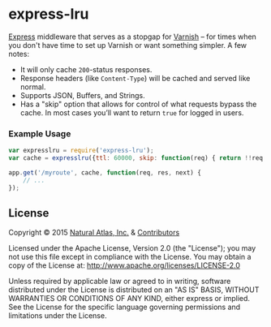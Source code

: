 # express-lru

[Express](http://expressjs.com/) middleware that serves as a stopgap for [Varnish](http://en.wikipedia.org/wiki/Varnish_%28software%29) – for times when you don't have time to set up Varnish or want something simpler. A few notes:

 - It will only cache `200`-status responses.
 - Response headers (like `Content-Type`) will be cached and served like normal.
 - Supports JSON, Buffers, and Strings.
 - Has a "skip" option that allows for control of what requests bypass the cache. In most cases you’ll want to return `true` for logged in users.

### Example Usage

```js
var expresslru = require('express-lru');
var cache = expresslru({ttl: 60000, skip: function(req) { return !!req.user; }});

app.get('/myroute', cache, function(req, res, next) {
    // ...
});
```

## License

Copyright &copy; 2015 [Natural Atlas, Inc.](https://github.com/naturalatlas) & [Contributors](https://github.com/naturalatlas/express-lru/graphs/contributors)

Licensed under the Apache License, Version 2.0 (the "License"); you may not use this file except in compliance with the License. You may obtain a copy of the License at: http://www.apache.org/licenses/LICENSE-2.0

Unless required by applicable law or agreed to in writing, software distributed under the License is distributed on an "AS IS" BASIS, WITHOUT WARRANTIES OR CONDITIONS OF ANY KIND, either express or implied. See the License for the specific language governing permissions and limitations under the License.

